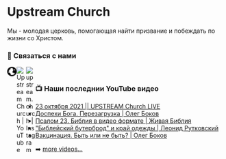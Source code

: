 # Upstream Church

Мы - молодая церковь, помогающая найти призвание и побеждать по жизни со Христом.

### 👥 Связаться с нами

[<img align="left" alt="upstream.life" width="22px" src="https://raw.githubusercontent.com/iconic/open-iconic/master/svg/globe.svg" />][website]
[<img align="left" alt="UpstreamChurch | YouTube" width="22px" src="https://cdn.jsdelivr.net/npm/simple-icons@v3/icons/youtube.svg" />][youtube]
[<img align="left" alt="upstream.church | Instagram" width="22px" src="https://cdn.jsdelivr.net/npm/simple-icons@v3/icons/instagram.svg" />][instagram]

<br />

### 📺 Наши последнии YouTube видео
<!-- YOUTUBE:START -->
- [23 октября 2021 || UPSTREAM Church LIVE](https://www.youtube.com/watch?v=cPWOEE_zHUU)
- [Доспехи Бога. Перезагрузка | Олег Боков](https://www.youtube.com/watch?v=yHfddAnijOU)
- [Псалом 23. Библия в видео формате | Живая Библия](https://www.youtube.com/watch?v=tTuNOeytBrk)
- ["Библейский бутерброд" и край одежды | Леонид Рутковский](https://www.youtube.com/watch?v=mnA4pE3zuoc)
- [Вакцинация. Быть или не быть? | Олег Боков](https://www.youtube.com/watch?v=t9xVDPpuQUg)
<!-- YOUTUBE:END -->

➡️ [more videos...](https://youtube.com/UpstreamChurch)

[website]: https://upstream.life/
[youtube]: https://youtube.com/UpstreamChurch
[instagram]: https://www.instagram.com/upstream.church
